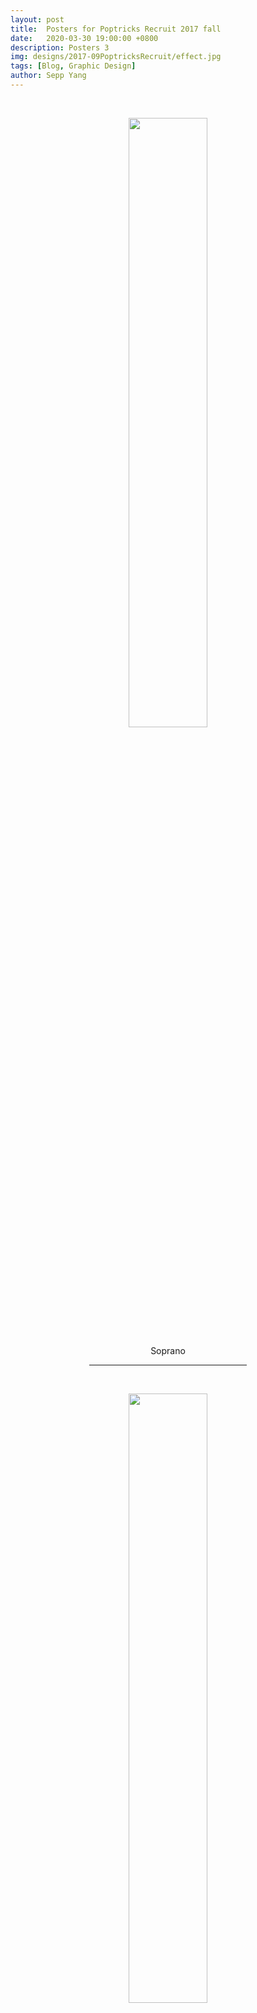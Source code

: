 ```yaml
---
layout: post
title:  Posters for Poptricks Recruit 2017 fall
date:   2020-03-30 19:00:00 +0800
description: Posters 3
img: designs/2017-09PoptricksRecruit/effect.jpg
tags: [Blog, Graphic Design]
author: Sepp Yang
---
```


<div width="50%" align="center">

<p>  <br></p>
<img src="{{site.baseurl}}/assets/img/designs/2017-09PoptricksRecruit/1Soprano.jpg" width="50%" height="50%">
<p>Soprano</p>
<hr width="50%">

<p>  <br></p>
<img src="{{site.baseurl}}/assets/img/designs/2017-09PoptricksRecruit/2Alto.jpg" width="50%" height="50%">
<p>Alto</p>
<hr width="50%">

<p>  <br></p>
<img src="{{site.baseurl}}/assets/img/designs/2017-09PoptricksRecruit/3Alto&baritone.jpg" width="50%" height="50%">
<p>Alto & baritone</p>
<hr width="50%">

<p>  <br></p>
<img src="{{site.baseurl}}/assets/img/designs/2017-09PoptricksRecruit/4Tenor.jpg" width="50%" height="50%">
<p>Tenor</p>
<hr width="50%">

<p>  <br></p>
<img src="{{site.baseurl}}/assets/img/designs/2017-09PoptricksRecruit/5Tenor2.jpg" width="50%" height="50%">
<p>Tenor2</p>
<hr width="50%">

<p>  <br></p>
<img src="{{site.baseurl}}/assets/img/designs/2017-09PoptricksRecruit/6Baritone.jpg" width="50%" height="50%">
<p>Baritone</p>
<hr width="50%">

<p>  <br></p>
<img src="{{site.baseurl}}/assets/img/designs/2017-09PoptricksRecruit/7Bass.jpg" width="50%" height="50%">
<p>Bass</p>
<hr width="50%">

<p>  <br></p>
<img src="{{site.baseurl}}/assets/img/designs/2017-09PoptricksRecruit/8B-box.jpg" width="50%" height="50%">
<p>B-box</p>
<hr width="50%">

<p>  <br></p>
<img src="{{site.baseurl}}/assets/img/designs/2017-09PoptricksRecruit/effect.jpg" width="50%" height="50%">
<p>Effect</p>
<hr width="50%">

<p> <br></p>

</div>
